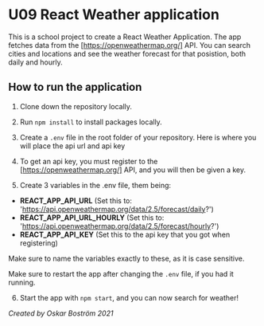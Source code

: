 # U09 React Weather application

This is a school project to create a React Weather Application. The app fetches data from the [https://openweathermap.org/] API. You can search cities and locations and see the weather forecast for that posistion, both daily and hourly.

## How to run the application

1. Clone down the repository locally.

2. Run `npm install` to install packages locally.

3. Create a `.env` file in the root folder of your repository. Here is where you will place the api url and api key

4. To get an api key, you must register to the [https://openweathermap.org/] API, and you will then be given a key.

5. Create 3 variables in the .env file, them being:

- **REACT_APP_API_URL** (Set this to: 'https://api.openweathermap.org/data/2.5/forecast/daily?')
- **REACT_APP_API_URL_HOURLY** (Set this to: 'https://api.openweathermap.org/data/2.5/forecast/hourly?')
- **REACT_APP_API_KEY** (Set this to the api key that you got when registering)

Make sure to name the variables exactly to these, as it is case sensitive.

Make sure to restart the app after changing the `.env` file, if you had it running.

6. Start the app with `npm start`, and you can now search for weather!

*Created by Oskar Boström 2021*
